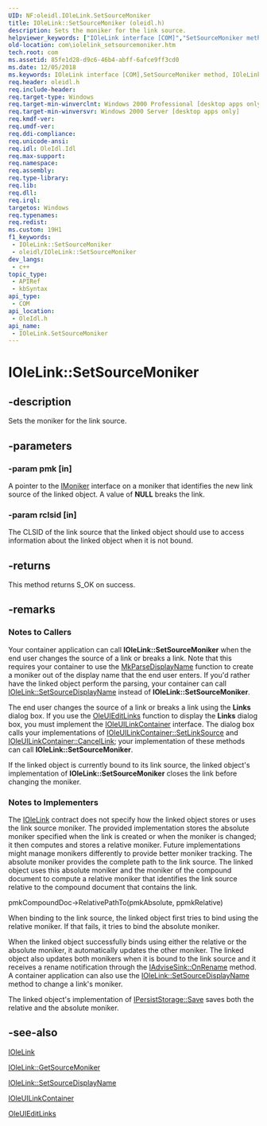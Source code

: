 ```yaml
---
UID: NF:oleidl.IOleLink.SetSourceMoniker
title: IOleLink::SetSourceMoniker (oleidl.h)
description: Sets the moniker for the link source.
helpviewer_keywords: ["IOleLink interface [COM]","SetSourceMoniker method","IOleLink.SetSourceMoniker","IOleLink::SetSourceMoniker","SetSourceMoniker","SetSourceMoniker method [COM]","SetSourceMoniker method [COM]","IOleLink interface","_ole_iolelink_setsourcemoniker","com.iolelink_setsourcemoniker","oleidl/IOleLink::SetSourceMoniker"]
old-location: com\iolelink_setsourcemoniker.htm
tech.root: com
ms.assetid: 85fe1d28-d9c6-46b4-abff-6afce9ff3cd0
ms.date: 12/05/2018
ms.keywords: IOleLink interface [COM],SetSourceMoniker method, IOleLink.SetSourceMoniker, IOleLink::SetSourceMoniker, SetSourceMoniker, SetSourceMoniker method [COM], SetSourceMoniker method [COM],IOleLink interface, _ole_iolelink_setsourcemoniker, com.iolelink_setsourcemoniker, oleidl/IOleLink::SetSourceMoniker
req.header: oleidl.h
req.include-header: 
req.target-type: Windows
req.target-min-winverclnt: Windows 2000 Professional [desktop apps only]
req.target-min-winversvr: Windows 2000 Server [desktop apps only]
req.kmdf-ver: 
req.umdf-ver: 
req.ddi-compliance: 
req.unicode-ansi: 
req.idl: OleIdl.Idl
req.max-support: 
req.namespace: 
req.assembly: 
req.type-library: 
req.lib: 
req.dll: 
req.irql: 
targetos: Windows
req.typenames: 
req.redist: 
ms.custom: 19H1
f1_keywords:
 - IOleLink::SetSourceMoniker
 - oleidl/IOleLink::SetSourceMoniker
dev_langs:
 - c++
topic_type:
 - APIRef
 - kbSyntax
api_type:
 - COM
api_location:
 - OleIdl.h
api_name:
 - IOleLink.SetSourceMoniker
---
```


# IOleLink::SetSourceMoniker


## -description

Sets the moniker for the link source.

## -parameters

### -param pmk [in]

A pointer to the <a href="https://docs.microsoft.com/windows/desktop/api/objidl/nn-objidl-imoniker">IMoniker</a> interface on a moniker that identifies the new link source of the linked object. A value of <b>NULL</b> breaks the link.

### -param rclsid [in]

The CLSID of the link source that the linked object should use to access information about the linked object when it is not bound.

## -returns

This method returns S_OK on success.

## -remarks

<h3><a id="Notes_to_Callers"></a><a id="notes_to_callers"></a><a id="NOTES_TO_CALLERS"></a>Notes to Callers</h3>
Your container application can call <b>IOleLink::SetSourceMoniker</b> when the end user changes the source of a link or breaks a link. Note that this requires your container to use the <a href="https://docs.microsoft.com/windows/desktop/api/objbase/nf-objbase-mkparsedisplayname">MkParseDisplayName</a> function to create a moniker out of the display name that the end user enters. If you'd rather have the linked object perform the parsing, your container can call <a href="https://docs.microsoft.com/windows/desktop/api/oleidl/nf-oleidl-iolelink-setsourcedisplayname">IOleLink::SetSourceDisplayName</a> instead of <b>IOleLink::SetSourceMoniker</b>.

The end user changes the source of a link or breaks a link using the <b>Links</b> dialog box. If you use the <a href="https://docs.microsoft.com/windows/desktop/api/oledlg/nf-oledlg-oleuieditlinksa">OleUIEditLinks</a> function to display the <b>Links</b> dialog box, you must implement the <a href="https://docs.microsoft.com/windows/desktop/api/oledlg/nn-oledlg-ioleuilinkcontainera">IOleUILinkContainer</a> interface. The dialog box calls your implementations of <a href="https://docs.microsoft.com/windows/desktop/api/oledlg/nf-oledlg-ioleuilinkcontainera-setlinksource">IOleUILinkContainer::SetLinkSource</a> and <a href="https://docs.microsoft.com/windows/desktop/api/oledlg/nf-oledlg-ioleuilinkcontainera-cancellink">IOleUILinkContainer::CancelLink</a>; your implementation of these methods can call <b>IOleLink::SetSourceMoniker</b>.

If the linked object is currently bound to its link source, the linked object's implementation of <b>IOleLink::SetSourceMoniker</b> closes the link before changing the moniker.

<h3><a id="Notes_to_Implementers"></a><a id="notes_to_implementers"></a><a id="NOTES_TO_IMPLEMENTERS"></a>Notes to Implementers</h3>
The <a href="https://docs.microsoft.com/windows/desktop/api/oleidl/nn-oleidl-iolelink">IOleLink</a> contract does not specify how the linked object stores or uses the link source moniker. The provided implementation stores the absolute moniker specified when the link is created or when the moniker is changed; it then computes and stores a relative moniker. Future implementations might manage monikers differently to provide better moniker tracking. The absolute moniker provides the complete path to the link source. The linked object uses this absolute moniker and the moniker of the compound document to compute a relative moniker that identifies the link source relative to the compound document that contains the link.

pmkCompoundDoc-&gt;RelativePathTo(pmkAbsolute, ppmkRelative)

When binding to the link source, the linked object first tries to bind using the relative moniker. If that fails, it tries to bind the absolute moniker.

When the linked object successfully binds using either the relative or the absolute moniker, it automatically updates the other moniker. The linked object also updates both monikers when it is bound to the link source and it receives a rename notification through the <a href="https://docs.microsoft.com/windows/desktop/api/objidl/nf-objidl-iadvisesink-onrename">IAdviseSink::OnRename</a> method. A container application can also use the <a href="https://docs.microsoft.com/windows/desktop/api/oleidl/nf-oleidl-iolelink-setsourcedisplayname">IOleLink::SetSourceDisplayName</a> method to change a link's moniker.

The linked object's implementation of <a href="https://docs.microsoft.com/windows/desktop/api/objidl/nf-objidl-ipersiststorage-save">IPersistStorage::Save</a> saves both the relative and the absolute moniker.

## -see-also

<a href="https://docs.microsoft.com/windows/desktop/api/oleidl/nn-oleidl-iolelink">IOleLink</a>



<a href="https://docs.microsoft.com/windows/desktop/api/oleidl/nf-oleidl-iolelink-getsourcemoniker">IOleLink::GetSourceMoniker</a>



<a href="https://docs.microsoft.com/windows/desktop/api/oleidl/nf-oleidl-iolelink-setsourcedisplayname">IOleLink::SetSourceDisplayName</a>



<a href="https://docs.microsoft.com/windows/desktop/api/oledlg/nn-oledlg-ioleuilinkcontainera">IOleUILinkContainer</a>



<a href="https://docs.microsoft.com/windows/desktop/api/oledlg/nf-oledlg-oleuieditlinksa">OleUIEditLinks</a>


